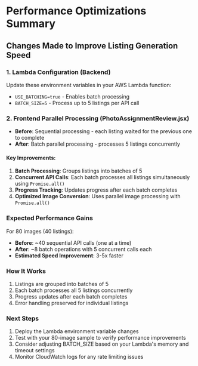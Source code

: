 # Performance Optimizations Summary

## Changes Made to Improve Listing Generation Speed

### 1. Lambda Configuration (Backend)
Update these environment variables in your AWS Lambda function:
- `USE_BATCHING=true` - Enables batch processing
- `BATCH_SIZE=5` - Process up to 5 listings per API call

### 2. Frontend Parallel Processing (PhotoAssignmentReview.jsx)
- **Before**: Sequential processing - each listing waited for the previous one to complete
- **After**: Batch parallel processing - processes 5 listings concurrently

#### Key Improvements:
1. **Batch Processing**: Groups listings into batches of 5
2. **Concurrent API Calls**: Each batch processes all listings simultaneously using `Promise.all()`
3. **Progress Tracking**: Updates progress after each batch completes
4. **Optimized Image Conversion**: Uses parallel image processing with `Promise.all()`

### Expected Performance Gains
For 80 images (40 listings):
- **Before**: ~40 sequential API calls (one at a time)
- **After**: ~8 batch operations with 5 concurrent calls each
- **Estimated Speed Improvement**: 3-5x faster

### How It Works
1. Listings are grouped into batches of 5
2. Each batch processes all 5 listings concurrently
3. Progress updates after each batch completes
4. Error handling preserved for individual listings

### Next Steps
1. Deploy the Lambda environment variable changes
2. Test with your 80-image sample to verify performance improvements
3. Consider adjusting BATCH_SIZE based on your Lambda's memory and timeout settings
4. Monitor CloudWatch logs for any rate limiting issues